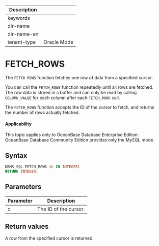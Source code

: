 | Description   |                 |
|---------------|-----------------|
| keywords      |                 |
| dir-name      |                 |
| dir-name-en   |                 |
| tenant-type   | Oracle Mode     |

# FETCH_ROWS

The `FETCH_ROWS` function fetches one row of data from a specified cursor.

You can call the `FETCH_ROWS` function repeatedly until all rows are fetched. The row data is stored in a buffer and can only be read by calling `COLUMN_VALUE` for each column after each `FETCH_ROWS` call.

The `FETCH_ROWS` function accepts the ID of the cursor to fetch, and returns the number of rows actually fetched.

  <main id="notice" >
    <h4>Applicability</h4>
    <p>This topic applies only to OceanBase Database Enterprise Edition. OceanBase Database Community Edition provides only the MySQL mode. </p>
  </main>

## Syntax

```sql
DBMS_SQL.FETCH_ROWS (c IN INTEGER)
RETURN INTEGER;
```



## Parameters



| **Parameter** | **Description** |
|--------|--------|
| c | The ID of the cursor.  |



## Return values

A row from the specified cursor is returned.